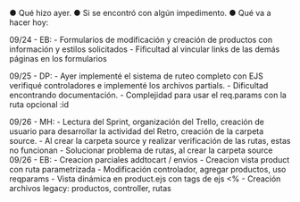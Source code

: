 ● Qué hizo ayer.
● Si se encontró con algún impedimento.
● Qué va a hacer hoy:

09/24 - EB: - Formularios de modificación y creación de productos con información y estilos solicitados
            - Fificultad al vincular links de las demás páginas en los formularios

09/25 - DP: - Ayer implementé el sistema de ruteo completo con EJS verifiqué controladores e implementé los archivos partials.
            - Dificultad encontrando documentación.
            - Complejidad para usar el req.params con la ruta opcional :id
            
09/26 - MH: - Lectura del Sprint, organización del Trello, creación de usuario para desarrollar la actividad del Retro, creación de la carpeta source.
            - Al crear la carpeta source y realizar verificación de las rutas, estas no funcionan 
            - Solucionar problema de rutas, al crear la carpeta source
09/26 - EB: - Creacion parciales addtocart / envios
            - Creacion vista product con ruta parametrizada
            - Modificación controlador, agregar productos, uso reqparams
            - Vista dinámica en product.ejs con tags de ejs <%
            - Creación archivos legacy: productos, controller, rutas

